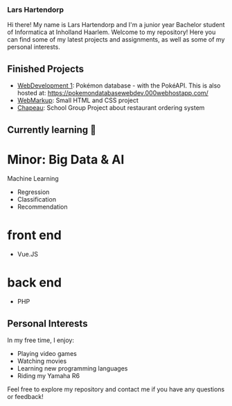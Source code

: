 ### Lars Hartendorp
Hi there! My name is Lars Hartendorp and I'm a junior year Bachelor student of Informatica at Inholland Haarlem. Welcome to my repository! Here you can find some of my latest projects and assignments, as well as some of my personal interests.


## Finished Projects

- [WebDevelopment 1](https://github.com/LarsHartendorp/WebDevEindopdracht): Pokémon database - with the PokéAPI. 
This is also hosted at: https://pokemondatabasewebdev.000webhostapp.com/
- [WebMarkup](Webmarkup-assessment): Small HTML and CSS project
- [Chapeau](https://github.com/LarsHartendorp/ChapeauV2): School Group Project about restaurant ordering system

## Currently learning :book:

# Minor: Big Data & AI
Machine Learning
- Regression
- Classification
- Recommendation

# front end
- Vue.JS

# back end
- PHP

## Personal Interests

In my free time, I enjoy:

- Playing video games
- Watching movies
- Learning new programming languages
- Riding my Yamaha R6

Feel free to explore my repository and contact me if you have any questions or feedback!
